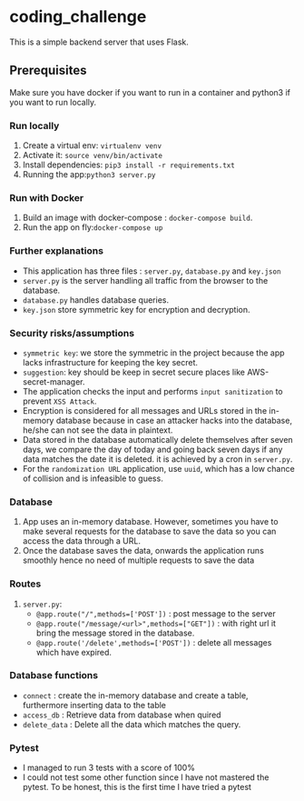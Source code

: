 # coding_challenge

This is a simple backend server that uses Flask.

## Prerequisites

Make sure you have docker if you want to run in a container and python3 if you want to run locally.

### Run locally

1. Create a virtual env: `virtualenv venv`
2. Activate it: `source venv/bin/activate`
3. Install dependencies: `pip3 install -r requirements.txt`
4. Running the app:`python3 server.py`

### Run with Docker

1. Build an image with docker-compose : `docker-compose build`.
2. Run the app on fly:`docker-compose up`

### Further explanations

- This application has three files : `server.py`, `database.py` and `key.json`
- `server.py` is the server handling all traffic from the browser to the database.
- `database.py` handles database queries.
- `key.json` store symmetric key for encryption and decryption.

### Security risks/assumptions

- `symmetric key`: we store the symmetric in the project because the app lacks infrastructure for keeping the key secret.
- `suggestion`: key should be keep in secret secure places like AWS-secret-manager.
- The application checks the input and performs `input sanitization` to prevent `XSS Attack`.
- Encryption is considered for all messages and URLs stored in the in-memory database because in case an attacker hacks into the database, he/she can not see the data in plaintext.
- Data stored in the database automatically delete themselves after seven days, we compare the day of today and going back seven days if any data matches the date it is deleted. it is achieved by a cron in `server.py`.
- For the `randomization URL` application, use `uuid`, which has a low chance of collision and is infeasible to guess.

### Database

1. App uses an in-memory database. However, sometimes you have to make several requests for the database to save the data so you can access the data through a URL.
2. Once the database saves the data, onwards the application runs smoothly hence no need of multiple requests to save the data

### Routes
1. `server.py`:
    - `@app.route("/",methods=['POST'])` : post message to the server
    - `@app.route("/message/<url>",methods=["GET"])` : with right url it bring the message stored in the database.
    - `@app.route('/delete',methods=['POST'])` : delete all messages which have expired.

### Database functions

- `connect` : create the in-memory database and create a table, furthermore inserting data to the table
- `access_db` : Retrieve data from database when quired
- `delete_data` :  Delete all the data which matches the query.

### Pytest

- I managed to run 3 tests with a score of 100%
- I could not test some other function since I have not mastered the pytest. To be honest, this is the first time I have tried a pytest